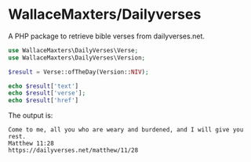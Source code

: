 # WallaceMaxters/Dailyverses
A PHP package to retrieve bible verses from dailyverses.net.

```php
use WallaceMaxters\DailyVerses\Verse;
use WallaceMaxters\DailyVerses\Version;

$result = Verse::ofTheDay(Version::NIV);

echo $result['text']
echo $result['verse'];
echo $result['href']
```

The output is:

```
Come to me, all you who are weary and burdened, and I will give you rest.
Matthew 11:28
https://dailyverses.net/matthew/11/28
```